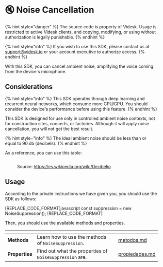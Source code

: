 # 🔇 Noise Cancellation

{% hint style="danger" %}
The source code is property of Videsk. Usage is restricted to active Videsk clients, and copying, modifying, or using without authorization is legally punishable.
{% endhint %}

{% hint style="info" %}
If you wish to use this SDK, please contact us at [support@videsk.io](mailto:support@videsk.io) or your account executive to authorize access.
{% endhint %}

With this SDK, you can cancel ambient noise, amplifying the voice coming from the device's microphone.

## Considerations

{% hint style="info" %}
This SDK operates through deep learning and recurrent neural networks, which consume more CPU/GPU. You should consider the device's performance before using this feature.
{% endhint %}

This SDK is designed for use only in controlled ambient noise contexts, not for construction sites, concerts, or factories. Although it will apply noise cancellation, you will not get the best result.

{% hint style="info" %}
The ideal ambient noise should be less than or equal to 90 db (decibels).
{% endhint %}

As a reference, you can use this table:

<figure><img src="../../.gitbook/assets/image (5).png" alt=""><figcaption><p>Source: <a href="https://es.wikipedia.org/wiki/Decibelio">https://es.wikipedia.org/wiki/Decibelio</a></p></figcaption></figure>

## Usage

According to the private instructions we have given you, you should use the SDK as follows:

[REPLACE_CODE_FORMAT]javascript
const suppression = new NoiseSuppression();
[REPLACE_CODE_FORMAT]

Then, you should use the available methods and properties.

<table data-card-size="large" data-view="cards"><thead><tr><th></th><th></th><th></th><th data-hidden data-card-target data-type="content-ref"></th></tr></thead><tbody><tr><td><strong>Methods</strong></td><td>Learn how to use the methods of <code>NoiseSuppression</code>.</td><td></td><td><a href="metodos.md">metodos.md</a></td></tr><tr><td><strong>Properties</strong></td><td>Find out what the properties of <code>NoiseSuppression</code> are.</td><td></td><td><a href="propiedades.md">propiedades.md</a></td></tr></tbody></table>
